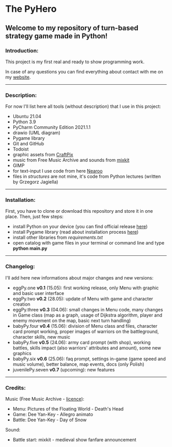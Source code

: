 # The PyHero

## Welcome to my repository of turn-based strategy game made in Python!

### Introduction:
This project is my first real and ready to show programming work.

In case of any questions you can find everything about contact with me on my [website](https://skublin.me).

---

### Description:
For now I'll list here all tools (without description) that I use in this project:

* Ubuntu 21.04
* Python 3.9
* PyCharm Community Edition 2021.1.1
* drawio (UML diagram)
* Pygame library
* Git and GitHub
* Todoist
* graphic assets from [CraftPix](https://craftpix.net/)
* music from Free Music Archive and sounds from [mixkit](https://mixkit.co/license/#sfxFree)
* GIMP
* for text-input I use code from here [Nearoo](https://github.com/Nearoo/pygame-text-input)
* files in *structures* are not mine, it's code from Python lectures (written by Grzegorz Jagiella)

---

### Installation:
First, you have to clone or download this repository and store it in one place.
Then, just few steps:

* install Python on your device (you can find official release [here](https://www.python.org/downloads/))
* install Pygame library (read about installation process [here](https://www.pygame.org/wiki/GettingStarted))
* install other libraries from *requirements.txt*
* open catalog with game files in your terminal or command line and type **python main.py**

---

### Changelog:
I'll add here new informations about major changes and new versions:

* eggPy.one **v0.1** (15.05): first working release, only Menu with graphic and basic user interface
* eggPy.two **v0.2** (28.05): update of Menu with game and character creation
* eggPy.three **v0.3** (04.06): small changes in Menu code, many changes in Game class (map as a graph, usage of Dijkstra algorithm, player and enemy movement on the map, basic next turn handling)
* babyPy.four **v0.4** (15.06): division of Menu class and files, character card prompt working, proper images of warriors on the battleground, character skills, new music
* babyPy.five **v0.5** (24.06): army card prompt (with shop), working battles, skills impact (also warriors' attributes and amount), some new graphics
* babyPy.six **v0.6** (25.06): faq prompt, settings in-game (game speed and music volume), better balance, map events, docs (only Polish)
* juvenilePy.seven **v0.7** (upcoming): new features

---

### Credits:

Music (Free Music Archive - [licence](https://creativecommons.org/licenses/by-nc/4.0/)): 

* Menu: Pictures of the Floating World - Death's Head
* Game:  Dee Yan-Key - Allegro animato 
* Battle: Dee Yan-Key - Day of Snow 

Sound:

* Battle start: mixkit - medieval show fanfare announcement
